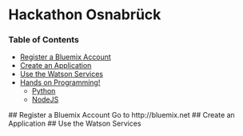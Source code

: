 # Hackathon Osnabrück

### Table of Contents
  * [Register a Bluemix Account](#bluemixlogin)
  * [Create an Application](#createapp)
  * [Use the Watson Services](#services)
  * [Hands on Programming!](#programming)
    * [Python](#python)
    * [NodeJS](#nodejs)

<a name="bluemixlogin" />
## Register a Bluemix Account
Go to http://bluemix.net

<a name="createapp" />
## Create an Application

<a name="services" />
## Use the Watson Services
